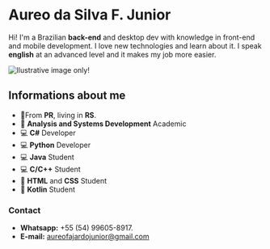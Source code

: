# Aureo da Silva F. Junior

Hi! I'm a Brazilian **back-end** and desktop dev with knowledge in front-end and mobile development. I love new technologies and learn about it. I speak **english** at an advanced level and it makes my job more easier.

![Ilustrative image only!](https://images.unsplash.com/photo-1587620962725-abab7fe55159?ixid=MXwxMjA3fDB8MHxwaG90by1wYWdlfHx8fGVufDB8fHw=&ixlib=rb-1.2.1&auto=format&fit=crop&w=1489&q=80)


## Informations about me

-  🏡From **PR**, living in **RS**.
- 📒 **Analysis and Systems Development** Academic
- 💻 **C#** Developer
- 💻 **Python** Developer
- 💻 **Java** Student
- 💻 **C/C++** Student
- 📃 **HTML** and **CSS** Student
-  📱  **Kotlin** Student







###  Contact

- **Whatsapp:**  +55 (54) 99605-8917.
- **E-mail:** aureofajardojunior@gmail.com
